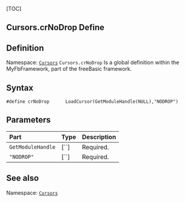 [TOC]
## Cursors.crNoDrop Define

## Definition
Namespace: [`Cursors`](Cursors.md)
`Cursors.crNoDrop` Is a global definition within the MyFbFramework, part of the freeBasic framework.
## Syntax

```freeBasic
#define crNoDrop      LoadCursor(GetModuleHandle(NULL),"NODROP")
```

## Parameters

|Part|Type|Description|
| :------------ | :------------ | :------------ |
|`GetModuleHandle`|[``]|Required.|
|`"NODROP"`|[``]|Required.|
## See also
Namespace: [`Cursors`](Cursors.md)
